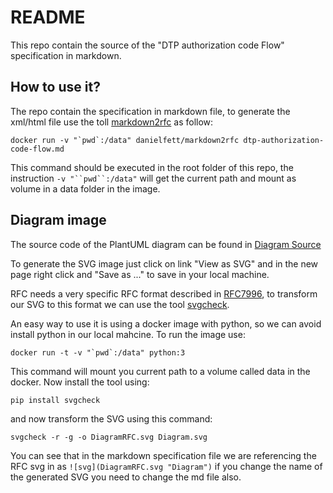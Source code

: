 # README

This repo contain the source of the "DTP authorization code Flow" specification in markdown.

## How to use it?

The repo contain the specification in markdown file, to generate the xml/html file use the toll [markdown2rfc](https://github.com/oauthstuff/markdown2rfc) as follow:

```
docker run -v "`pwd`:/data" danielfett/markdown2rfc dtp-authorization-code-flow.md
```

This command should be executed in the root folder of this repo, the instruction `-v "``pwd``:/data"` will get the current path and mount as volume in a data folder in the image.

## Diagram image

The source code of the PlantUML diagram can be found in [Diagram Source](http://www.plantuml.com/plantuml/uml/XLFHRjiw37ttL_0n1b8aj_Tbo9QXGHPi7OhPQBBrCL0bDXPgIvb4T-s-nj_YBnlbHe6zP9kV3F6SG_AGlF8a7DLLcNWfIeHAFCERwHH-Q4L58YHP1ylQawtG9SdAaAONkCsFlrcUy3UVynlSuRtNX9F5VW_pUPBmqyNx8tisY0l_gCqE7bXU2H994c5COQqPoC9QZv0x-wGLkfZZ5h_Nw2dglsDqnkYL9t5VQbz0LLCjIjZSh6C176-RjicpzGOcscZIWl12r5HOftyYZ6IfqH18XmeDHqi_1dV8y_bkdIP9bhVD8TCtKMh50h1W0LXsrBE0A74-k9PsZnxi0r1nXC98UAY4OOHrBoai2vIFeMifJCG4l4TGI4ANVY2-TDZBkwsTXj7Nsoyfi29ubiJGJg2mBMqJNFwqsUHmEVslJngt3JxljKE_rQRp_JYRXPIu9n-dS7RA_qyluSPAGTgQ6KoEFh-DHb-hSJzTEfnzblT9V-PaUKHdzoIqwKyCQi_BrIT4_606hzAQfNsOHiYWj4CPNUWfjaslojUbWrct0a511hNHZTrfavxWPWVNG5hZ6GqJM6F9MK0RNl-gCmh8WY-4mmaib88FWiHnzVkrTrECIXpuc_V3TfWg2CVCLGYZQ727l0XlwUa9VbnjO03S1k11AGm-0jlcANhQnUAnRkmZ6hWsX4uMmkpmjxDjct_SBRmUBGMTitTwjhvXtpid3BtiSNOA7Lxsqvd3ZHrgjJqK4TRBEjw9LJfc7wL4xoSE7npw8askqAYwAdy1)

To generate the SVG image just click on link "View as SVG" and in the new page right click and "Save as ..." to save in your local machine.

RFC needs a very specific RFC format described in [RFC7996](https://tools.ietf.org/html/rfc7996), to transform our SVG to this format we can use the tool [svgcheck](https://pypi.org/project/svgcheck/).

An easy way to use it is using a docker image with python, so we can avoid install python in our local mahcine. To run the image use:

```
docker run -t -v "`pwd`:/data" python:3
```

This command will mount you current path to a volume called data in the docker. Now install the tool using:

```
pip install svgcheck
```

and now transform the SVG using this command:

```
svgcheck -r -g -o DiagramRFC.svg Diagram.svg
```

You can see that in the markdown specification file we are referencing the RFC svg in as `![svg](DiagramRFC.svg "Diagram")` if you change the name of the generated SVG you need to change the md file also.
